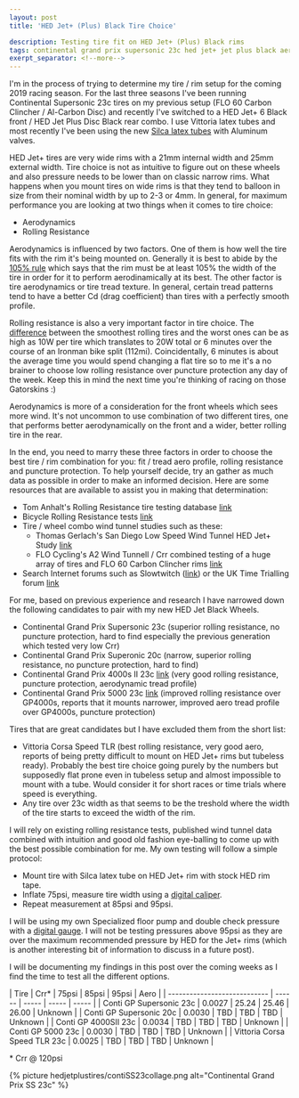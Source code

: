 ```yaml
---
layout: post
title: 'HED Jet+ (Plus) Black Tire Choice'

description: Testing tire fit on HED Jet+ (Plus) Black rims
tags: continental grand prix supersonic 23c hed jet+ jet plus black aero crr cda gp4000s 22c
exerpt_separator: <!--more-->
---
```


I'm in the process of trying to determine my tire / rim setup for the coming 2019 racing season. For the last three seasons I've been running Continental Supersonic 23c tires on my previous setup (FLO 60 Carbon Clincher / Al-Carbon Disc) and recently I've switched to a HED Jet+ 6 Black front / HED Jet Plus Disc Black rear combo. I use Vittoria latex tubes and most recently I've been using the new [Silca latex tubes](https://amzn.to/2VD8zCR) with Aluminum valves.

HED Jet+ tires are very wide rims with a 21mm internal width and 25mm external width. Tire choice is not as intuitive to figure out on these wheels and also pressure needs to be lower than on classic narrow rims. What happens when you mount tires on wide rims is that they tend to balloon in size from their nominal width by up to 2-3 or 4mm. In general, for maximum performance you are looking at two things when it comes to tire choice:

- Aerodynamics
- Rolling Resistance

Aerodynamics is influenced by two factors. One of them is how well the tire fits with the rim it's being mounted on. Generally it is best to abide by the [105% rule](https://silca.cc/blogs/journal/part-5-tire-pressure-and-aerodynamic) which says that the rim must be at least 105% the width of the tire in order for it to perform aerodinamically at its best. The other factor is tire aerodynamics or tire tread texture. In general, certain tread patterns tend to have a better Cd (drag coefficient) than tires with a perfectly smooth profile.

Rolling resistance is also a very important factor in tire choice. The [difference](https://docs.google.com/spreadsheets/d/1vTm2AQYKeDuabP8Qiv5_AjatJVNYSY_DRBOeFmO3-_8/edit#gid=1567734751) between the smoothest rolling tires and the worst ones can be as high as 10W per tire which translates to 20W total or 6 minutes over the course of an Ironman bike split (112mi). Coincidentally, 6 minutes is about the average time you would spend changing a flat tire so to me it's a no brainer to choose low rolling resistance over puncture protection any day of the week. Keep this in mind the next time you're thinking of racing on those Gatorskins :)

Aerodynamics is more of a consideration for the front wheels which sees more wind. It's not uncommon to use combination of two different tires, one that performs better aerodynamically on the front and a wider, better rolling tire in the rear.

In the end, you need to marry these three factors in order to choose the best tire / rim combination for you: fit / tread aero profile, rolling resistance and puncture protection. To help yourself decide, try an gather as much data as possible in order to make an informed decision. Here are some resources that are available to assist you in making that determination:

- Tom Anhalt's Rolling Resistance tire testing database [link](https://bikeblather.blogspot.com/)
- Bicycle Rolling Resistance tests [link](https://www.bicyclerollingresistance.com/)
- Tire / wheel combo wind tunnel studies such as these:
  - Thomas Gerlach's San Diego Low Speed Wind Tunnel HED Jet+ Study [link](https://www.thomasgerlach.com/2017/06/best-ironman-triathlon-aero-wheelset.html)
  - FLO Cycling's A2 Wind Tunnell / Crr combined testing of a huge array of tires and FLO 60 Carbon Clincher rims [link](https://flocycling.blogspot.com/2016/06/flo-cycling-a2-wind-tunnel-tire-study.html)
- Search Internet forums such as Slowtwitch ([link](https://forum.slowtwitch.com/)) or the UK Time Trialling forum [link](http://www.timetriallingforum.co.uk/)

For me, based on previous experience and research I have narrowed down the following candidates to pair with my new HED Jet Black Wheels.

- Continental Grand Prix Supersonic 23c (superior rolling resistance, no puncture protection, hard to find especially the previous generation which tested very low Crr)
- Continental Grand Prix Superonic 20c (narrow, superior rolling resistance, no puncture protection, hard to find)
- Continental Grand Prix 4000s II 23c [link](https://amzn.to/2VHQYtM) (very good rolling resistance, puncture protection, aerodynamic tread profile)
- Continental Grand Prix 5000 23c [link](https://amzn.to/2VIqQ1w) (improved rolling resistance over GP4000s, reports that it mounts narrower, improved aero tread profile over GP4000s, puncture protection)

Tires that are great candidates but I have excluded them from the short list:

- Vittoria Corsa Speed TLR (best rolling resistance, very good aero, reports of being pretty difficult to mount on HED Jet+ rims but tubeless ready). Probably the best tire choice going purely by the numbers but supposedly flat prone even in tubeless setup and almost impossible to mount with a tube. Would consider it for short races or time trials where speed is everything.
- Any tire over 23c width as that seems to be the treshold where the width of the tire starts to exceed the width of the rim.

I will rely on existing rolling resistance tests, published wind tunnel data combined with intuition and good old fashion eye-balling to come up with the best possible combination for me. My own testing will follow a simple protocol:

- Mount tire with Silca latex tube on HED Jet+ rim with stock HED rim tape.
- Inflate 75psi, measure tire width using a [digital caliper](https://amzn.to/2VEzDBL).
- Repeat measurement at 85psi and 95psi.

I will be using my own Specialized floor pump and double check pressure with a [digital gauge](https://amzn.to/2LYYrjr). I will not be testing pressures above 95psi as they are over the maximum recommended pressure by HED for the Jet+ rims (which is another interesting bit of information to discuss in a future post).

I will be documenting my findings in this post over the coming weeks as I find the time to test all the different options. 

| Tire                         | Crr*   | 75psi | 85psi | 95psi | Aero    |
| ---------------------------- | ------ | ----- | ----- | ----- |
| Conti GP Supersonic 23c      | 0.0027 | 25.24 | 25.46 | 26.00 | Unknown |
| Conti GP Supersonic 20c      | 0.0030 | TBD   | TBD   | TBD   | Unknown |
| Conti GP 4000SII 23c         | 0.0034 | TBD   | TBD   | TBD   | Unknown |
| Conti GP 5000 23c            | 0.0030 | TBD   | TBD   | TBD   | Unknown |
| Vittoria Corsa Speed TLR 23c | 0.0025 | TBD   | TBD   | TBD   | Unknown |

\* Crr @ 120psi

{% picture hedjetplustires/contiSS23collage.png alt="Continental Grand Prix SS 23c" %}
